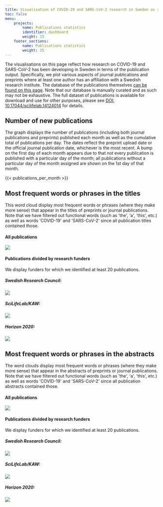 ```yaml
---
title: Visualisation of COVID-19 and SARS-CoV-2 research in Sweden as reflected in publications
toc: false
menu:
    projects:
        name: Publications statistics
        identifier: dashboard
        weight: 15
    footer_sections:
        name: Publications statistics
        weight: 25
---
```

The visualisations on this page reflect how research on COVID-19 and SARS-CoV-2 has been developing in Sweden in terms of the publication output. Specifically, we plot various aspects of journal publications and preprints where at least one author has an affiliation with a Swedish research institute. The database of the publications themselves [can be found on this page](/publications/). Note that our database is manually curated and as such may not be exhaustive. The full dataset of publications is available for download and use for other purposes, please see [DOI: 10.17044/scilifelab.14124014](https://doi.org/10.17044/scilifelab.14124014) for details.

## Number of new publications

The graph displays the number of publications (including both journal publications and preprints) published each month as well as the cumulative total of publications per day. The dates reflect the preprint upload date or the official journal publication date, whichever is the most recent. A bump on the first day of each month appears due to that not every publication is published with a particular day of the month; all publications without a particular day of the month assigned are shown on the 1st day of that month.

<div class="table-responsive">
{{< publications_per_month >}}
</div>

## Most frequent words or phrases in the titles

This word cloud display most frequent words or phrases (where they make more sense) that appear in the titles of preprints or journal publications. Note that we have filtered out functional words (such as 'the', 'a', 'this', etc.) as well as words 'COVID-19' and 'SARS-CoV-2' since all publication titles contained those.

#### All publications

<div class="row my-4"><div class="col-md-8"><img src="https://dc-dynamic.dckube.scilifelab.se/covid-portal/titles_all.png"></div></div>

#### Publications divided by research funders

We display funders for which we identified at least 20 publications.

<div class="container"> <div class="row mt-2"> <div class="col-md mr-4"> <div class="row"> <h5>Swedish Research Council:</h5> </div> <div class="row"> <img src="https://dc-dynamic.dckube.scilifelab.se/covid-portal/titles_vr.png"> </div> </div> <div class="col-md mr-4"> <div class="row"> <h5>SciLifeLab/KAW:</h5> </div> <div class="row"> <img src="https://dc-dynamic.dckube.scilifelab.se/covid-portal/titles_kaw.png"> </div> </div> <div class="col-md"> <div class="row"> <h5>Horizon 2020:</h5> </div> <div class="row"> <img src="https://dc-dynamic.dckube.scilifelab.se/covid-portal/titles_h2020.png"> </div> </div> </div> </div>

## Most frequent words or phrases in the abstracts

The word clouds display most frequent words or phrases (where they make more sense) that appear in the abstracts of preprints or journal publications. Note that we have filtered out functional words (such as 'the', 'a', 'this', etc.) as well as words 'COVID-19' and 'SARS-CoV-2' since all publication abstracts contained those.

#### All publications

<div class="row my-4"><div class="col-md-8"><img src="https://dc-dynamic.dckube.scilifelab.se/covid-portal/abstracts_all.png"></div></div>

#### Publications divided by research funders

We display funders for which we identified at least 20 publications.

<div class="container"> <div class="row mt-2"> <div class="col-md mr-4"> <div class="row"> <h5>Swedish Research Council:</h5> </div> <div class="row"> <img src="https://dc-dynamic.dckube.scilifelab.se/covid-portal/abstracts_vr.png"> </div> </div> <div class="col-md mr-4"> <div class="row"> <h5>SciLifeLab/KAW:</h5> </div> <div class="row"> <img src="https://dc-dynamic.dckube.scilifelab.se/covid-portal/abstracts_kaw.png"> </div> </div> <div class="col-md"> <div class="row"> <h5>Horizon 2020:</h5> </div> <div class="row"> <img src="https://dc-dynamic.dckube.scilifelab.se/covid-portal/abstracts_h2020.png"> </div> </div> </div> </div>
